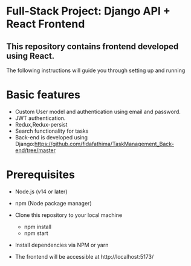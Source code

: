 # Full-Stack Project: Django API + React Frontend
## This repository contains  frontend developed using React. 
The following instructions will guide you through setting up and running

# Basic features
- Custom User model and authentication using email and password.
- JWT authentication.
- Redux,Redux-persist
- Search functionality for tasks
- Back-end is developed using Django:https://github.com/fidafathima/TaskManagement_Back-end/tree/master

# Prerequisites
- Node.js (v14 or later)
- npm (Node package manager)

- Clone this repository to your local machine  
  - npm install
  - npm start
- Install dependencies via NPM or yarn

- The frontend will be accessible at http://localhost:5173/
        
 

